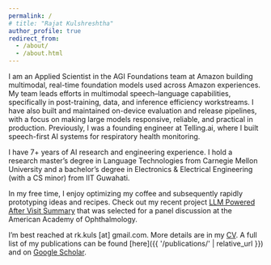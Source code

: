 ```yaml
---
permalink: /
# title: "Rajat Kulshreshtha"
author_profile: true
redirect_from: 
  - /about/
  - /about.html
---
```



I am an Applied Scientist in the AGI Foundations team at Amazon building multimodal, real-time foundation models used across Amazon experiences. My team leads efforts in multimodal speech–language capabilities, specifically in post-training, data, and inference efficiency workstreams. I have also built and maintained on-device evaluation and release pipelines, with a focus on making large models responsive, reliable, and practical in production. Previously, I was a founding engineer at Telling.ai, where I built speech-first AI systems for respiratory health monitoring.

I have 7+ years of AI research and engineering experience. I hold a research master’s degree in Language Technologies from Carnegie Mellon University and a bachelor’s degree in Electronics & Electrical Engineering (with a CS minor) from IIT Guwahati.

In my free time, I enjoy optimizing my coffee and subsequently rapidly prototyping ideas and recipes. Check out my recent project [LLM Powered After Visit Summary](https://eyekapoor.com) that was selected for a panel discussion at the American Academy of Ophthalmology.

I’m best reached at rk.kuls [at] gmail.com. More details are in my [CV](/files/cv.pdf). A full list of my publications can be found [here]({{ '/publications/' | relative_url }}) and on [Google Scholar](https://scholar.google.com/citations?user=WM92KKkAAAAJ).


